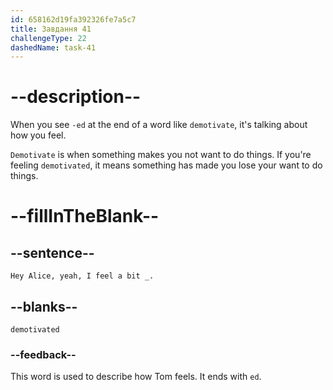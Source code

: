 ```yaml
---
id: 658162d19fa392326fe7a5c7
title: Завдання 41
challengeType: 22
dashedName: task-41
---
```


<!--
AUDIO REFERENCE:
Tom: Hey Alice, yeah, I feel a bit demotivated.
-->

# --description--

When you see `-ed` at the end of a word like `demotivate`, it's talking about how you feel.

`Demotivate` is when something makes you not want to do things. If you're feeling `demotivated`, it means something has made you lose your want to do things.

# --fillInTheBlank--

## --sentence--

`Hey Alice, yeah, I feel a bit _.`

## --blanks--

`demotivated`

### --feedback--

This word is used to describe how Tom feels. It ends with `ed`.
